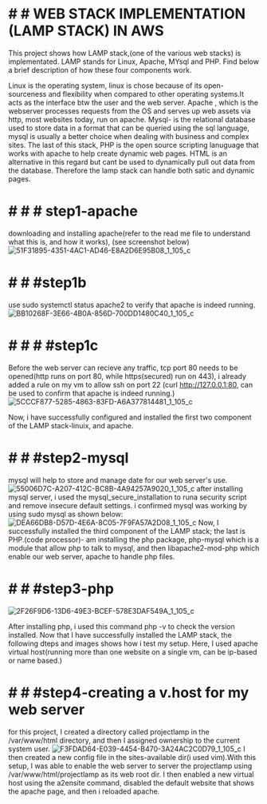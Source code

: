 # # # WEB STACK IMPLEMENTATION (LAMP STACK) IN AWS

This project shows how LAMP stack,(one of the various web stacks) is implementated. LAMP stands for Linux, Apache, MYsql and PHP. Find below a brief description of how these four components work.

Linux is the operating system, linux is chose because of its open-sourceness and flexibility when compared to other operating systems.It acts as the interface btw the user and the web server. Apache , which is the webserver processes requests from the OS and serves up web assets via http, most websites today, run on apache. Mysql- is the relational database used to store data in a format that can be queried using the sql language, mysql is usually a better choice when dealing with business and complex sites. The last of this stack, PHP is the open source scripting lanuguage that works with apache to help create dynamic web pages. HTML is an alternative in this regard but cant be used to dynamically pull out data from the database. Therefore the lamp stack can handle both satic and dynamic pages.
# # # # step1-apache
downloading and installing apache(refer to the read me file to understand what this is, and how it works), (see screenshot below)
![51F31895-4351-4AC1-AD46-E8A2D6E95B08_1_105_c](https://user-images.githubusercontent.com/80499748/112824457-66fb0b80-903f-11eb-80d3-2382ca7cde7b.jpeg)

# # # #step1b
use sudo systemctl status apache2 to verify that apache is indeed running.
![BB10268F-3E66-4B0A-856D-700DD1480C40_1_105_c](https://user-images.githubusercontent.com/80499748/112824849-e557ad80-903f-11eb-91b4-e4da7a0b2d8b.jpeg)

# # # # #step1c
Before the web server can recieve any traffic, tcp port 80 needs to be opened(http runs on port 80, while https(secured) run on 443), i already added a rule on my vm to allow ssh on port 22 (curl http://127.0.0.1:80, can be used to confirm that apache is indeed running.)
![5CCCF877-5285-4863-83FD-A6A377814481_1_105_c](https://user-images.githubusercontent.com/80499748/112825802-108ecc80-9041-11eb-9f28-d4b774648816.jpeg)

Now, i have successfully configured and installed the first two component of the LAMP stack-linuix, and apache.
# # # #step2-mysql
mysql will help to store and manage date for our web server's use.
![55006D7C-A207-412C-BC8B-4A94257A9020_1_105_c](https://user-images.githubusercontent.com/80499748/112827242-ec33ef80-9042-11eb-9857-31a22f01e6c7.jpeg)
after installing mysql server, i used the mysql_secure_installation to runa security script and remove insecure default settings. i confirmed mysql was working by using sudo mysql as shown below:
![DEA66DB8-D57D-4E6A-8C05-7F9FA57A2D08_1_105_c](https://user-images.githubusercontent.com/80499748/112827545-56e52b00-9043-11eb-972e-079297be19fc.jpeg)
Now, I successfully installed the third component of the LAMP stack; the last is PHP.(code processor)- am installing the php package, php-mysql which is a module that allow php to talk to mysql, and then libapache2-mod-php which enable our web server, apache to handle php files.
# # # #step3-php
![2F26F9D6-13D6-49E3-BCEF-578E3DAF549A_1_105_c](https://user-images.githubusercontent.com/80499748/112827782-a75c8880-9043-11eb-8939-919ceff71e5a.jpeg)

After installing php, i used this command php -v to check the version installed. Now that I have successfully installed the LAMP stack, the following dteps and images shows how i test my setup. Here, I used apache virtual host(running more than one website on a single vm, can be ip-based or name based.)

# # # #step4-creating a v.host for my web server
for this project, I created a directory called projectlamp in the /var/www/html directory, and then I assigned ownership to the current system user.
![F3FDAD64-E039-4454-B470-3A24AC2C0D79_1_105_c](https://user-images.githubusercontent.com/80499748/112829666-497d7000-9046-11eb-875a-b6eb318b9f38.jpeg)
I then created a new config file in the sites-available dir(i used vim).With this setup, I was able to enable the web server to server the projectlamp using /var/www/html/projectlamp as its web root dir. I then enabled a new virtual host using the a2ensite command, disabled the default website that shows the apache page, and then i reloaded apache.



